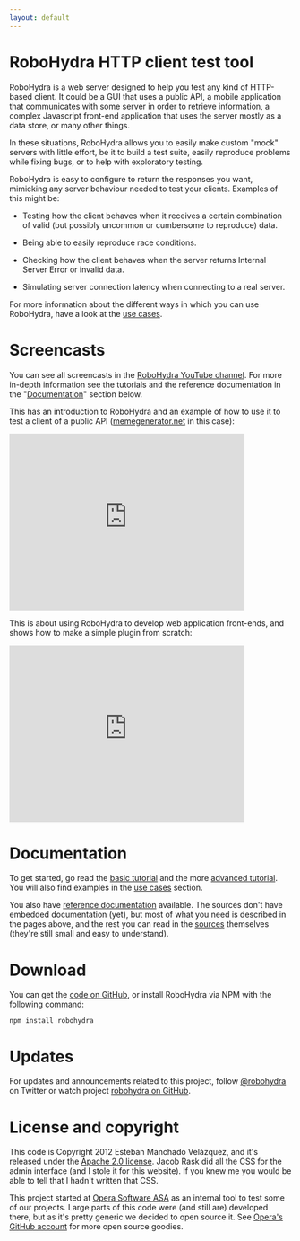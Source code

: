 ```yaml
---
layout: default
---
```

RoboHydra HTTP client test tool
===============================

RoboHydra is a web server designed to help you test any kind of
HTTP-based client. It could be a GUI that uses a public API, a mobile
application that communicates with some server in order to retrieve
information, a complex Javascript front-end application that uses the
server mostly as a data store, or many other things.

In these situations, RoboHydra allows you to easily make custom "mock"
servers with little effort, be it to build a test suite, easily
reproduce problems while fixing bugs, or to help with exploratory
testing.

RoboHydra is easy to configure to return the responses you want,
mimicking any server behaviour needed to test your clients. Examples
of this might be:

* Testing how the client behaves when it receives a certain
combination of valid (but possibly uncommon or cumbersome to
reproduce) data.

* Being able to easily reproduce race conditions.

* Checking how the client behaves when the server returns Internal
Server Error or invalid data.

* Simulating server connection latency when connecting to a real
server.

For more information about the different ways in which you can use
RoboHydra, have a look at the [use cases](usecases).

Screencasts
===========

You can see all screencasts in the [RoboHydra YouTube
channel](http://www.youtube.com/user/robohydra/videos). For
more in-depth information see the tutorials and the reference
documentation in the "[Documentation](#documentation)" section below.

This has an introduction to RoboHydra and an example of how to use it
to test a client of a public API
([memegenerator.net](http://version1.api.memegenerator.net/) in this
case):

<iframe width="420" height="315"
src="http://www.youtube.com/embed/ZlCqa0mbd4g" frameborder="0"
allowfullscreen="allowfullscreen">Screencast #1: Intro and public API
client testing</iframe>

This is about using RoboHydra to develop web application front-ends,
and shows how to make a simple plugin from scratch:

<iframe width="420" height="315"
src="http://www.youtube.com/embed/dR-XDogJ8b8" frameborder="0"
allowfullscreen="allowfullscreen">Screencast #2: Using RoboHydra to
develop web application front-ends, writing a simple plugin</iframe>

Documentation
=============

To get started, go read the [basic tutorial](tutorial) and the more
[advanced tutorial](tutorial/advanced). You will also find examples in
the [use cases](usecases) section.

You also have [reference documentation](documentation) available. The
sources don't have embedded documentation (yet), but most of what you
need is described in the pages above, and the rest you can read in the
[sources](https://github.com/operasoftware/robohydra) themselves
(they're still small and easy to understand).

Download
========

You can get the [code on
GitHub](https://github.com/operasoftware/robohydra), or install
RoboHydra via NPM with the following command:

    npm install robohydra

Updates
=======

For updates and announcements related to this project, follow
[@robohydra](https://twitter.com/robohydra) on Twitter or watch
project [robohydra on
GitHub](https://github.com/operasoftware/robohydra).

License and copyright
=====================

This code is Copyright 2012 Esteban Manchado Velázquez, and it's
released under the [Apache 2.0
license](http://www.apache.org/licenses/LICENSE-2.0.txt). Jacob Rask
did all the CSS for the admin interface (and I stole it for this
website). If you knew me you would be able to tell that I hadn't
written that CSS.

This project started at [Opera Software ASA](http://opera.com) as an
internal tool to test some of our projects. Large parts of this code
were (and still are) developed there, but as it's pretty generic we
decided to open source it. See [Opera's GitHub
account](http://github.com/operasoftware) for more open source
goodies.
